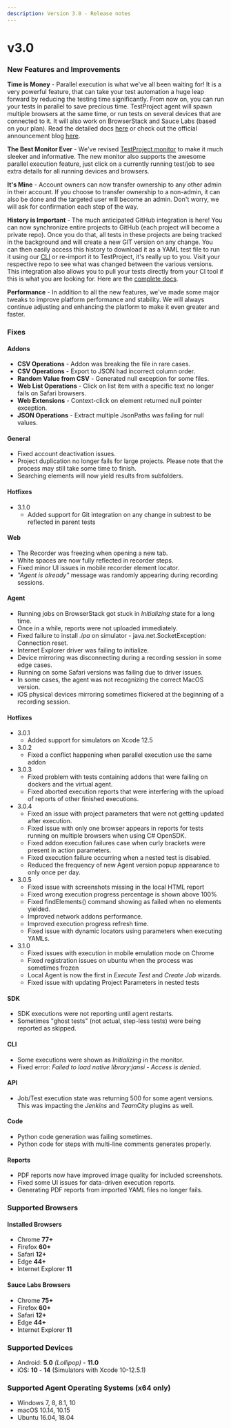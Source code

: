 ```yaml
---
description: Version 3.0 - Release notes
---
```


# v3.0

### New Features and Improvements

**Time is Money** - Parallel execution is what we've all been waiting for! It is a very powerful feature, that can take your test automation a huge leap forward by reducing the testing time significantly. From now on, you can run your tests in parallel to save precious time. TestProject agent will spawn multiple browsers at the same time, or run tests on several devices that are connected to it. It will also work on BrowserStack and Sauce Labs \(based on your plan\). Read the detailed docs [here](https://docs.testproject.io/schedule-and-run-tests/parallel-execution) or check out the official announcement blog [here](https://blog.testproject.io/2021/06/24/testproject-x-parallel-execution-and-version-control/).

**The Best Monitor Ever** - We've revised [TestProject monitor](https://app.testproject.io/#/monitor) to make it much sleeker and informative. The new monitor also supports the awesome parallel execution feature, just click on a currently running test/job to see extra details for all running devices and browsers.

**It's Mine** - Account owners can now transfer ownership to any other admin in their account. If you choose to transfer ownership to a non-admin, it can also be done and the targeted user will become an admin. Don't worry, we will ask for confirmation each step of the way.

**History is Important** - The much anticipated GitHub integration is here! You can now synchronize entire projects to GitHub \(each project will become a private repo\). Once you do that, all tests in these projects are being tracked in the background and will create a new GIT version on any change. You can then easily access this history to download it as a YAML test file to run it using our [CLI](https://docs.testproject.io/testproject-agents/testproject-agent-cli) or re-import it to TestProject, it's really up to you. Visit your respective repo to see what was changed between the various versions. This integration also allows you to pull your tests directly from your CI tool if this is what you are looking for. Here are the [complete docs](https://docs.testproject.io/testproject-integrations/github-integration).

**Performance** - In addition to all the new features, we've made some major tweaks to improve platform performance and stability. We will always continue adjusting and enhancing the platform to make it even greater and faster.

### Fixes

#### Addons

* **CSV Operations** - Addon was breaking the file in rare cases.
* **CSV Operations** - Export to JSON had incorrect column order.
* **Random Value from CSV** - Generated null exception for some files.
* **Web List Operations** - Click on list item with a specific text no longer fails on Safari browsers.
* **Web Extensions** - Context-click on element returned null pointer exception.
* **JSON Operations** - Extract multiple JsonPaths was failing for null values.

#### General

* Fixed account deactivation issues.
* Project duplication no longer fails for large projects. Please note that the process may still take some time to finish.
* Searching elements will now yield results from subfolders.

#### Hotfixes

* 3.1.0
  * Added support for Git integration on any change in subtest to be reflected in parent tests

#### Web

* The Recorder was freezing when opening a new tab.
* White spaces are now fully reflected in recorder steps.
* Fixed minor UI issues in mobile recorder element locator.
* _"Agent is already"_ message was randomly appearing during recording sessions.

#### Agent

* Running jobs on BrowserStack got stuck in _Initializing_ state for a long time.
* Once in a while, reports were not uploaded immediately.
* Fixed failure to install _.ipa_ on simulator - java.net.SocketException: Connection reset.
* Internet Explorer driver was failing to initialize.
* Device mirroring was disconnecting during a recording session in some edge cases.
* Running on some Safari versions was failing due to driver issues.
* In some cases, the agent was not recognizing the correct MacOS version.
* iOS physical devices mirroring sometimes flickered at the beginning of a recording session.

#### Hotfixes

* 3.0.1
  * Added support for simulators on Xcode 12.5
* 3.0.2
  * Fixed a conflict happening when parallel execution use the same addon
* 3.0.3
  * Fixed problem with tests containing addons that were failing on dockers and the virtual agent.
  * Fixed aborted execution reports that were interfering with the upload of reports of other finished executions.
* 3.0.4
  * Fixed an issue with project parameters that were not getting updated after execution.
  * Fixed issue with only one browser appears in reports for tests running on multiple browsers when using C\# OpenSDK.
  * Fixed addon execution failures case when curly brackets were present in action parameters.
  * Fixed execution failure occurring when a nested test is disabled.
  * Reduced the frequency of new Agent version popup appearance to only once per day.
* 3.0.5
  * Fixed issue with screenshots missing in the local HTML report
  * Fixed wrong execution progress percentage is shown above 100%
  * Fixed findElements\(\) command showing as failed when no elements yielded.
  * Improved network addons performance.
  * Improved execution progress refresh time.
  * Fixed issue with dynamic locators using parameters when executing YAMLs.
* 3.1.0
  * Fixed issues with execution in mobile emulation mode on Chrome 
  * Fixed registration issues on ubuntu when the process was sometimes frozen
  * Local Agent is now the first in _Execute Test_ and _Create Job_  wizards.
  * Fixed issue with updating Project Parameters in nested tests

#### SDK

* SDK executions were not reporting until agent restarts.
* Sometimes "ghost tests" \(not actual, step-less tests\) were being reported as skipped.

#### CLI

* Some executions were shown as _Initializing_ in the monitor.
* Fixed error: _Failed to load native library:jansi - Access is denied_.

#### API

* Job/Test execution state was returning 500 for some agent versions. This was impacting the _Jenkins_ and _TeamCity_ plugins as well.

#### Code

* Python code generation was failing sometimes.
* Python code for steps with multi-line comments generates properly.

#### Reports

* PDF reports now have improved image quality for included screenshots.
* Fixed some UI issues for data-driven execution reports.
* Generating PDF reports from imported YAML files no longer fails.

### Supported Browsers

#### Installed Browsers

* Chrome **77+**
* Firefox **60+**
* Safari **12+**
* Edge **44+**
* Internet Explorer **11**

#### Sauce Labs Browsers

* Chrome **75+**
* Firefox **60+**
* Safari **12+**
* Edge **44+**
* Internet Explorer **11**

### Supported Devices

* Android: **5.0** _\(Lollipop\)_ - **11.0**
* iOS: **10** - **14** \(Simulators with Xcode 10-12.5.1\)

### Supported Agent Operating Systems \(x64 only\)

* Windows 7, 8, 8.1, 10
* macOS 10.14, 10.15
* Ubuntu 16.04, 18.04 

